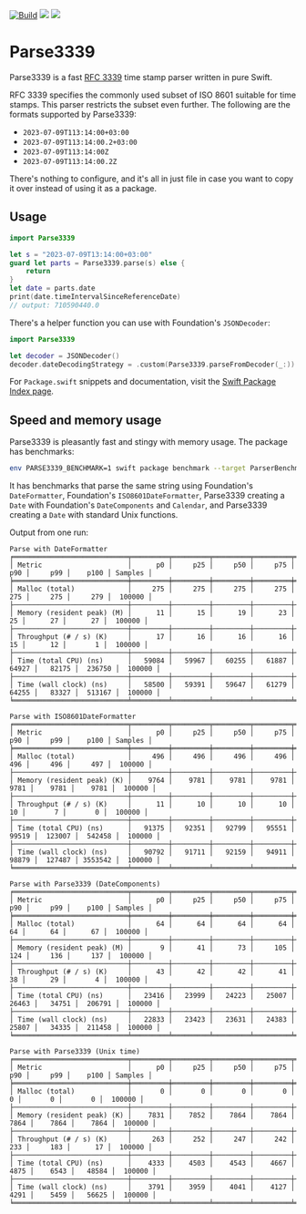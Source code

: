[![Build](https://github.com/juri/Parse3339/actions/workflows/build.yml/badge.svg)](https://github.com/juri/Parse3339/actions/workflows/build.yml)
[![](https://img.shields.io/endpoint?url=https%3A%2F%2Fswiftpackageindex.com%2Fapi%2Fpackages%2Fjuri%2FParse3339%2Fbadge%3Ftype%3Dswift-versions)](https://swiftpackageindex.com/juri/Parse3339)
[![](https://img.shields.io/endpoint?url=https%3A%2F%2Fswiftpackageindex.com%2Fapi%2Fpackages%2Fjuri%2FParse3339%2Fbadge%3Ftype%3Dplatforms)](https://swiftpackageindex.com/juri/Parse3339)

# Parse3339

Parse3339 is a fast [RFC 3339] time stamp parser written in pure Swift.

RFC 3339 specifies the commonly used subset of ISO 8601 suitable for time stamps. This parser restricts the subset even further. The following are the formats supported by Parse3339:

- `2023-07-09T113:14:00+03:00`
- `2023-07-09T113:14:00.2+03:00`
- `2023-07-09T113:14:00Z`
- `2023-07-09T113:14:00.2Z`

There's nothing to configure, and it's all in just file in case you want to copy it over instead of using it as a package.

[RFC 3339]: https://www.rfc-editor.org/rfc/rfc3339

## Usage

```swift
import Parse3339

let s = "2023-07-09T13:14:00+03:00"
guard let parts = Parse3339.parse(s) else {
    return
}
let date = parts.date
print(date.timeIntervalSinceReferenceDate)
// output: 710590440.0
```

There's a helper function you can use with Foundation's `JSONDecoder`:

```swift
import Parse3339

let decoder = JSONDecoder()
decoder.dateDecodingStrategy = .custom(Parse3339.parseFromDecoder(_:))
```

For `Package.swift` snippets and documentation, visit the [Swift Package Index page](https://swiftpackageindex.com/juri/Parse3339).

## Speed and memory usage

Parse3339 is pleasantly fast and stingy with memory usage. The package has benchmarks:

```sh
env PARSE3339_BENCHMARK=1 swift package benchmark --target ParserBenchmarks
```

It has benchmarks that parse the same string using Foundation's `DateFormatter`, Foundation's `ISO8601DateFormatter`, Parse3339 creating a `Date` with Foundation's `DateComponents` and `Calendar`, and Parse3339 creating a `Date` with standard Unix functions.

Output from one run:

```
Parse with DateFormatter
╒════════════════════════════╤═════════╤═════════╤═════════╤═════════╤═════════╤═════════╤═════════╤═════════╕
│ Metric                     │      p0 │     p25 │     p50 │     p75 │     p90 │     p99 │    p100 │ Samples │
╞════════════════════════════╪═════════╪═════════╪═════════╪═════════╪═════════╪═════════╪═════════╪═════════╡
│ Malloc (total)             │     275 │     275 │     275 │     275 │     275 │     275 │     279 │  100000 │
├────────────────────────────┼─────────┼─────────┼─────────┼─────────┼─────────┼─────────┼─────────┼─────────┤
│ Memory (resident peak) (M) │      11 │      15 │      19 │      23 │      25 │      27 │      27 │  100000 │
├────────────────────────────┼─────────┼─────────┼─────────┼─────────┼─────────┼─────────┼─────────┼─────────┤
│ Throughput (# / s) (K)     │      17 │      16 │      16 │      16 │      15 │      12 │       1 │  100000 │
├────────────────────────────┼─────────┼─────────┼─────────┼─────────┼─────────┼─────────┼─────────┼─────────┤
│ Time (total CPU) (ns)      │   59084 │   59967 │   60255 │   61887 │   64927 │   82175 │  236750 │  100000 │
├────────────────────────────┼─────────┼─────────┼─────────┼─────────┼─────────┼─────────┼─────────┼─────────┤
│ Time (wall clock) (ns)     │   58500 │   59391 │   59647 │   61279 │   64255 │   83327 │  513167 │  100000 │
╘════════════════════════════╧═════════╧═════════╧═════════╧═════════╧═════════╧═════════╧═════════╧═════════╛

Parse with ISO8601DateFormatter
╒════════════════════════════╤═════════╤═════════╤═════════╤═════════╤═════════╤═════════╤═════════╤═════════╕
│ Metric                     │      p0 │     p25 │     p50 │     p75 │     p90 │     p99 │    p100 │ Samples │
╞════════════════════════════╪═════════╪═════════╪═════════╪═════════╪═════════╪═════════╪═════════╪═════════╡
│ Malloc (total)             │     496 │     496 │     496 │     496 │     496 │     496 │     497 │  100000 │
├────────────────────────────┼─────────┼─────────┼─────────┼─────────┼─────────┼─────────┼─────────┼─────────┤
│ Memory (resident peak) (K) │    9764 │    9781 │    9781 │    9781 │    9781 │    9781 │    9781 │  100000 │
├────────────────────────────┼─────────┼─────────┼─────────┼─────────┼─────────┼─────────┼─────────┼─────────┤
│ Throughput (# / s) (K)     │      11 │      10 │      10 │      10 │      10 │       7 │       0 │  100000 │
├────────────────────────────┼─────────┼─────────┼─────────┼─────────┼─────────┼─────────┼─────────┼─────────┤
│ Time (total CPU) (ns)      │   91375 │   92351 │   92799 │   95551 │   99519 │  123007 │  542458 │  100000 │
├────────────────────────────┼─────────┼─────────┼─────────┼─────────┼─────────┼─────────┼─────────┼─────────┤
│ Time (wall clock) (ns)     │   90792 │   91711 │   92159 │   94911 │   98879 │  127487 │ 3553542 │  100000 │
╘════════════════════════════╧═════════╧═════════╧═════════╧═════════╧═════════╧═════════╧═════════╧═════════╛

Parse with Parse3339 (DateComponents)
╒════════════════════════════╤═════════╤═════════╤═════════╤═════════╤═════════╤═════════╤═════════╤═════════╕
│ Metric                     │      p0 │     p25 │     p50 │     p75 │     p90 │     p99 │    p100 │ Samples │
╞════════════════════════════╪═════════╪═════════╪═════════╪═════════╪═════════╪═════════╪═════════╪═════════╡
│ Malloc (total)             │      64 │      64 │      64 │      64 │      64 │      64 │      67 │  100000 │
├────────────────────────────┼─────────┼─────────┼─────────┼─────────┼─────────┼─────────┼─────────┼─────────┤
│ Memory (resident peak) (M) │       9 │      41 │      73 │     105 │     124 │     136 │     137 │  100000 │
├────────────────────────────┼─────────┼─────────┼─────────┼─────────┼─────────┼─────────┼─────────┼─────────┤
│ Throughput (# / s) (K)     │      43 │      42 │      42 │      41 │      38 │      29 │       4 │  100000 │
├────────────────────────────┼─────────┼─────────┼─────────┼─────────┼─────────┼─────────┼─────────┼─────────┤
│ Time (total CPU) (ns)      │   23416 │   23999 │   24223 │   25007 │   26463 │   34751 │  206791 │  100000 │
├────────────────────────────┼─────────┼─────────┼─────────┼─────────┼─────────┼─────────┼─────────┼─────────┤
│ Time (wall clock) (ns)     │   22833 │   23423 │   23631 │   24383 │   25807 │   34335 │  211458 │  100000 │
╘════════════════════════════╧═════════╧═════════╧═════════╧═════════╧═════════╧═════════╧═════════╧═════════╛

Parse with Parse3339 (Unix time)
╒════════════════════════════╤═════════╤═════════╤═════════╤═════════╤═════════╤═════════╤═════════╤═════════╕
│ Metric                     │      p0 │     p25 │     p50 │     p75 │     p90 │     p99 │    p100 │ Samples │
╞════════════════════════════╪═════════╪═════════╪═════════╪═════════╪═════════╪═════════╪═════════╪═════════╡
│ Malloc (total)             │       0 │       0 │       0 │       0 │       0 │       0 │       0 │  100000 │
├────────────────────────────┼─────────┼─────────┼─────────┼─────────┼─────────┼─────────┼─────────┼─────────┤
│ Memory (resident peak) (K) │    7831 │    7852 │    7864 │    7864 │    7864 │    7864 │    7864 │  100000 │
├────────────────────────────┼─────────┼─────────┼─────────┼─────────┼─────────┼─────────┼─────────┼─────────┤
│ Throughput (# / s) (K)     │     263 │     252 │     247 │     242 │     233 │     183 │      17 │  100000 │
├────────────────────────────┼─────────┼─────────┼─────────┼─────────┼─────────┼─────────┼─────────┼─────────┤
│ Time (total CPU) (ns)      │    4333 │    4503 │    4543 │    4667 │    4875 │    6543 │   48584 │  100000 │
├────────────────────────────┼─────────┼─────────┼─────────┼─────────┼─────────┼─────────┼─────────┼─────────┤
│ Time (wall clock) (ns)     │    3791 │    3959 │    4041 │    4127 │    4291 │    5459 │   56625 │  100000 │
╘════════════════════════════╧═════════╧═════════╧═════════╧═════════╧═════════╧═════════╧═════════╧═════════╛
```
